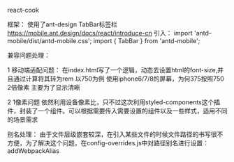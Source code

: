 react-cook

框架：
    使用了ant-design
    TabBar标签栏    
    https://mobile.ant.design/docs/react/introduce-cn
    引入：
    import 'antd-mobile/dist/antd-mobile.css'; 
    import { TabBar } from 'antd-mobile';

兼容问题处理：

1 移动端适配问题：
在index.html写了一个逻辑，动态去设置html的font-size,并且通过计算将其转为rem
以750为例  使用iphone6/7/8的屏幕，为何375按照750 2倍像素 主要为了显示清晰

2 1像素问题
依然利用设备像素比，只不过这次利用styled-components这个插件，封装了一个组件。可以根据需要传入需要设置的组件以及一些样式，适用不同的场景需求

别名处理：
由于文件层级嵌套较深，在引入某些文件的时候文件路径的书写很不方便，为了解决这个问题，在config-overrides.js中对路径别名进行设置：addWebpackAlias





